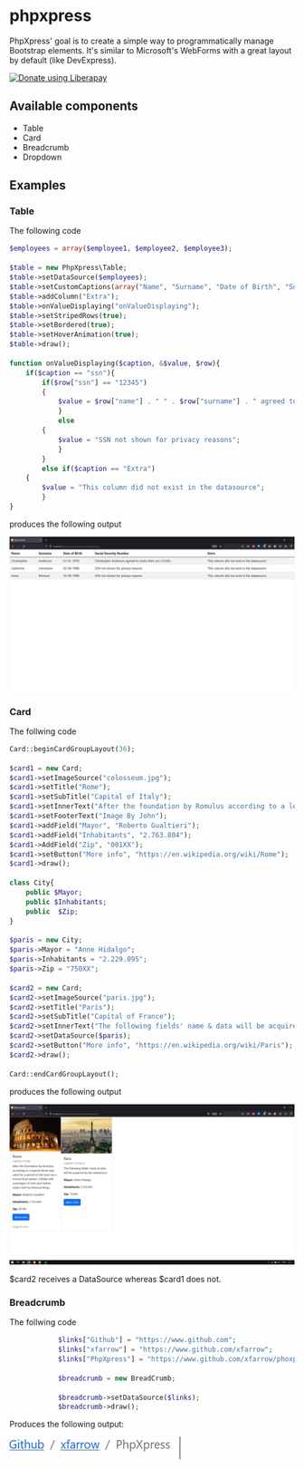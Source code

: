 # phpxpress

PhpXpress' goal is to create a simple way to programmatically manage Bootstrap elements.
It's similar to Microsoft's WebForms with a great layout by default (like DevExpress).


<noscript><a href="https://liberapay.com/xfarrow/donate"><img alt="Donate using Liberapay" src="https://liberapay.com/assets/widgets/donate.svg"></a></noscript>

## Available components
* Table
* Card
* Breadcrumb
* Dropdown

## Examples

### Table

The following code

```php
$employees = array($employee1, $employee2, $employee3);

$table = new PhpXpress\Table;
$table->setDataSource($employees);
$table->setCustomCaptions(array("Name", "Surname", "Date of Birth", "Social Security Number")); //not required. If not specified it'll use objects' property names
$table->addColumn("Extra");
$table->onValueDisplaying("onValueDisplaying");
$table->setStripedRows(true);
$table->setBordered(true);
$table->setHoverAnimation(true);
$table->draw();

function onValueDisplaying($caption, &$value, $row){
	if($caption == "ssn"){
		if($row["ssn"] == "12345")
		{
		 	$value = $row["name"] . " " . $row["surname"] . " agreed to share their ssn (12345)" ;
        	}
        	else
		{
			$value = "SSN not shown for privacy reasons";
        	}
    	}
    	else if($caption == "Extra")
	{
		$value = "This column did not exist in the datasource";
    	}
}
```

produces the following output

<img src="/examples/images/demoTable.jpg" alt="Demo">


### Card

The follwing code

```php
Card::beginCardGroupLayout(36);

$card1 = new Card;
$card1->setImageSource("colosseum.jpg");
$card1->setTitle("Rome");
$card1->setSubTitle("Capital of Italy");
$card1->setInnerText("After the foundation by Romulus according to a legend, Rome was ruled for a period of 244 years by a monarchical system, initially with sovereigns of Latin and Sabine origin, later by Etruscan kings.");
$card1->setFooterText("Image By John");
$card1->addField("Mayor", "Roberto Gualtieri");
$card1->addField("Inhabitants", "2.763.804");
$card1->AddField("Zip", "001XX");
$card1->setButton("More info", "https://en.wikipedia.org/wiki/Rome");
$card1->draw();

class City{
    public $Mayor;
    public $Inhabitants;
    public  $Zip;
}

$paris = new City;
$paris->Mayor = "Anne Hidalgo";
$paris->Inhabitants = "2.229.095";
$paris->Zip = "750XX";

$card2 = new Card;
$card2->setImageSource("paris.jpg");
$card2->setTitle("Paris");
$card2->setSubTitle("Capital of France");
$card2->setInnerText("The following fields' name & data will be acquired by the datasource.");
$card2->setDataSource($paris);
$card2->setButton("More info", "https://en.wikipedia.org/wiki/Paris");
$card2->draw();

Card::endCardGroupLayout();
```

produces the following output

<img src="/examples/images/card.jpg" alt="Demo">

$card2 receives a DataSource whereas $card1 does not.

### Breadcrumb

The follwing code

```php
            $links["Github"] = "https://www.github.com";
            $links["xfarrow"] = "https://www.github.com/xfarrow";
            $links["PhpXpress"] = "https://www.github.com/xfarrow/phoxpress";

            $breadcrumb = new BreadCrumb;

            $breadcrumb->setDataSource($links);
            $breadcrumb->draw();
```

Produces the following output:

<img src="/examples/images/breadcrumb.jpg" alt="Demo">
